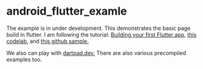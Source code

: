 # android_flutter_examle
The example is in under development.
This demonstrates the basic page build in flutter.
I am following the tutorial: [ Building your first Flutter app](https://youtu.be/Z6KZ3cTGBWw), [this codelab](https://codelabs.developers.google.com/codelabs/flutter-codelab-first#0), and [this github sample.](https://github.com/flutter/codelabs/tree/main/namer/step_08)

We also can play with [dartpad.dev.](https://dartpad.dev/?id=e7076b40fb17a0fa899f9f7a154a02e8) There are also various precompiled examples too.
